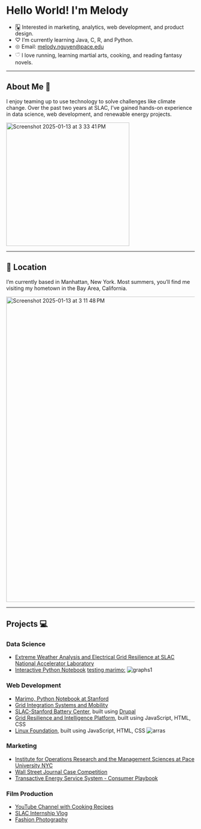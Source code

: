 # Hello World! I'm Melody

- 🂱 Interested in marketing, analytics, web development, and product design. 
- ♡ I’m currently learning Java, C, R, and Python.
- 𑁍 Email: melody.nguyen@pace.edu
- 𓎩 I love running, learning martial arts, cooking, and reading fantasy novels.

____________________________________________________________________________________

## About Me 🧸

I enjoy teaming up to use technology to solve challenges like climate change. Over the past two years at SLAC, I’ve gained hands-on experience in data science, web development, and renewable energy projects.

<img width="329" alt="Screenshot 2025-01-13 at 3 33 41 PM" src="https://github.com/user-attachments/assets/71c9dee8-e606-48f7-b92d-17f8779441a0" />

____________________________________________________________________________________

## 📍 Location

I’m currently based in Manhattan, New York. Most summers, you’ll find me visiting my hometown in the Bay Area, California.

<img width="814" alt="Screenshot 2025-01-13 at 3 11 48 PM" src="https://github.com/user-attachments/assets/e3c2d417-e8b4-40e7-b4c8-c958ff015a70" />

____________________________________________________________________________________

## Projects 💻

### Data Science 
- [Extreme Weather Analysis and Electrical Grid Resilience at SLAC National Accelerator Laboratory](https://github.com/user-attachments/files/18403394/ResearchReport.pdf)
- [Interactive Python Notebook](https://marimo.sites.stanford.edu/blog/data-visualization) [testing marimo:](https://marimo.io/)
![graphs1](https://github.com/user-attachments/assets/089c8e0a-c27d-441a-be9d-3b4eefdf8dcf)


### Web Development
- [Marimo, Python Notebook at Stanford](https://marimo.sites.stanford.edu/)
- [Grid Integration Systems and Mobility](https://gismo.slac.stanford.edu/)
- [SLAC-Stanford Battery Center](https://batterycenter.slac.stanford.edu/), built using [Drupal](https://new.drupal.org)
- [Grid Resilience and Intelligence Platform](https://www.grip.energy/), built using JavaScript, HTML, CSS
- [Linux Foundation](https://www.arras.energy/), built using JavaScript, HTML, CSS
![arras](https://github.com/user-attachments/assets/f30ea98a-eb8d-4d21-ad3f-b8e0db4dbca8)

### Marketing
- [Institute for Operations Research and the Management Sciences at Pace University NYC](https://www.instagram.com/informs_pace/)
- [Wall Street Journal Case Competition](https://www.canva.com/design/DAFUr-YZt0I/reH7RhIx1Jf9DCKXKRvlHA/view?)
- [Transactive Energy Service System - Consumer Playbook](https://www.canva.com/design/DAFgsSLel8E/q1u12uTSfEgrS1q12E98cw/view?utm_content=DAFgsSLel8E&utm_campaign=designshare&utm_medium=link&utm_source=editor)

### Film Production
- [YouTube Channel with Cooking Recipes](https://youtu.be/TlLcZlZ7lXs?si=hyc60lgurqc4aObD)
- [SLAC Internship Vlog](https://youtu.be/oxeknPHwEeU?si=tUQ30eyrQp19kp8o)
- [Fashion Photography](https://www.instagram.com/p/C0aaOOmupTB/?utm_source=ig_web_copy_link)


